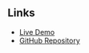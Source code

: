 ## Links

-   [Live Demo](https://react-flow-omega.vercel.app/)
-   [GitHub Repository](https://github.com/atulsmania/react-flow)
